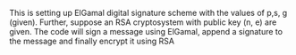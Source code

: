 This is setting up ElGamal digital signature scheme with the values of
p,s, g (given). Further, suppose an RSA cryptosystem with
public key (n, e) are given. The code will sign a message
using ElGamal, append a signature to the message and finally encrypt it using RSA
